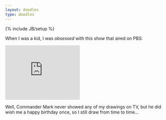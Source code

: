 ```yaml
---
layout: doodles
type: doodles
---
```

{% include JB/setup %}

When I was a kid, I was _obsessed_ with this show that aired on PBS:

<div class="youtube">
<iframe width="240" height="175" src="https://www.youtube.com/embed/wgLeSe8pN3s"
frameborder="0" allowfullscreen></iframe>
</div>

Well, Commander Mark never showed any of my drawings on TV, but he did wish me a happy
birthday once, so I still draw from time to time...
